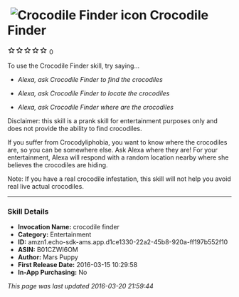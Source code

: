 # &nbsp;<img src="https://github.com/dale3h/alexa-skills-list/raw/master/skills/crocodile-finder/B01CZWI6OM/app_icon" alt="Crocodile Finder icon" width="36"> Crocodile Finder
![0 stars](../../../images/ic_star_border_black_18dp_1x.png)![0 stars](../../../images/ic_star_border_black_18dp_1x.png)![0 stars](../../../images/ic_star_border_black_18dp_1x.png)![0 stars](../../../images/ic_star_border_black_18dp_1x.png)![0 stars](../../../images/ic_star_border_black_18dp_1x.png) 0

To use the Crocodile Finder skill, try saying...

* *Alexa, ask Crocodile Finder to find the crocodiles*

* *Alexa, ask Crocodile Finder to locate the crocodiles*

* *Alexa, ask Crocodile Finder where are the crocodiles*

Disclaimer: this skill is a prank skill for entertainment purposes only and does not provide the ability to find crocodiles.

If you suffer from Crocodyliphobia, you want to know where the crocodiles are, so you can be somewhere else. Ask Alexa where they are! For your entertainment, Alexa will respond with a random location nearby where she believes the crocodiles are hiding. 

Note: If you have a real crocodile infestation, this skill will not help you avoid real live actual crocodiles.

***

### Skill Details

* **Invocation Name:** crocodile finder
* **Category:** Entertainment
* **ID:** amzn1.echo-sdk-ams.app.d1ce1330-22a2-45b8-920a-ff197b552f10
* **ASIN:** B01CZWI6OM
* **Author:** Mars Puppy
* **First Release Date:** 2016-03-15 10:29:58
* **In-App Purchasing:** No

*This page was last updated 2016-03-20 21:59:44*
